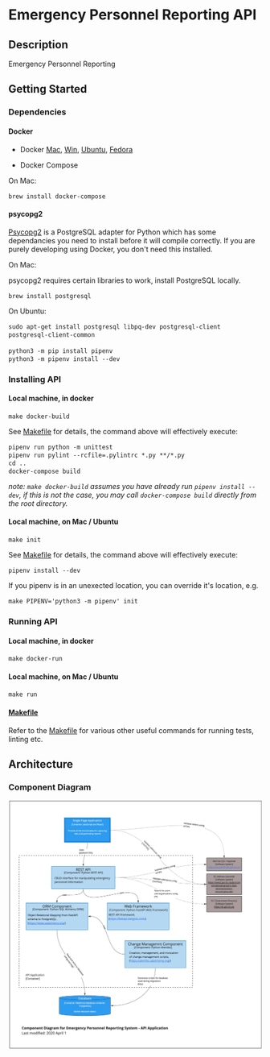 # Emergency Personnel Reporting API

## Description

Emergency Personnel Reporting

## Getting Started

### Dependencies

#### Docker

- Docker [Mac](https://hub.docker.com/editions/community/docker-ce-desktop-mac/), [Win](https://hub.docker.com/editions/community/docker-ce-desktop-windows/), [Ubuntu](https://docs.docker.com/install/linux/docker-ce/ubuntu/), [Fedora](https://docs.docker.com/install/linux/docker-ce/fedora/)

- Docker Compose

On Mac:

```
brew install docker-compose
```

#### psycopg2

[Psycopg2](https://www.psycopg.org/) is a PostgreSQL adapter for Python which has some dependancies you need to install before it will compile correctly. If you are purely developing using Docker, you don't need this installed.

On Mac:

psycopg2 requires certain libraries to work, install PostgreSQL locally.

```
brew install postgresql
```

On Ubuntu:

```
sudo apt-get install postgresql libpq-dev postgresql-client postgresql-client-common

python3 -m pip install pipenv
python3 -m pipenv install --dev
```

### Installing API

#### Local machine, in docker

```
make docker-build
```

See [Makefile](Makefile) for details, the command above will effectively execute:

```
pipenv run python -m unittest
pipenv run pylint --rcfile=.pylintrc *.py **/*.py
cd ..
docker-compose build
```

_note: `make docker-build` assumes you have already run `pipenv install --dev`, if this is not the case, you may call `docker-compose build` directly from the root directory._

#### Local machine, on Mac / Ubuntu

```
make init
```

See [Makefile](Makefile) for details, the command above will effectively execute:

```
pipenv install --dev
```

If you pipenv is in an unexected location, you can override it's location, e.g.

```
make PIPENV='python3 -m pipenv' init
```

### Running API

#### Local machine, in docker

```
make docker-run
```

#### Local machine, on Mac / Ubuntu

```
make run
```

#### [Makefile](Makefile)

Refer to the [Makefile](Makefile) for various other useful commands for running tests, linting etc.

## Architecture

### Component Diagram

![EPR API component diagram](../architecture/epr_api_component_diagram.jpg)
